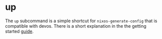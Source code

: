 # up
The `up` subcommand is a simple shortcut for `nixos-generate-config` that is
compatible with devos. There is a short explanation in the the getting started
[guide](../start/from-nixos.md#generate-configuration).
